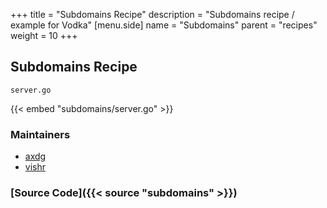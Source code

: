 +++
title = "Subdomains Recipe"
description = "Subdomains recipe / example for Vodka"
[menu.side]
  name = "Subdomains"
  parent = "recipes"
  weight = 10
+++

## Subdomains Recipe

`server.go`

{{< embed "subdomains/server.go" >}}

### Maintainers

- [axdg](https://github.com/axdg)
- [vishr](https://github.com/vishr)

### [Source Code]({{< source "subdomains" >}})
